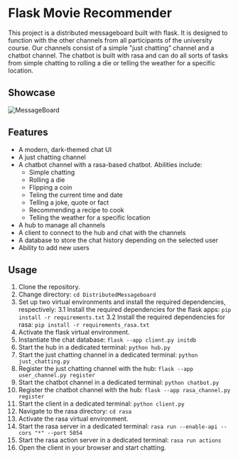 # Flask Movie Recommender

This project is a distributed messageboard built with flask. It is designed to function with the other channels from all participants of the university course. Our channels consist of a simple "just chatting" channel and a chatbot channel. The chatbot is built with rasa and can do all sorts of tasks from simple chatting to rolling a die or telling the weather for a specific location.


## Showcase

![MessageBoard](https://github.com/GerritBartels/AIandTheWeb/assets/64156238/1ba6b877-e3dc-4740-b94e-c4f82c876e24)


## Features

- A modern, dark-themed chat UI
- A just chatting channel
- A chatbot channel with a rasa-based chatbot. Abilities include:
    - Simple chatting
    - Rolling a die
    - Flipping a coin
    - Teling the current time and date
    - Telling a joke, quote or fact
    - Recommending a recipe to cook
    - Telling the weather for a specific location
- A hub to manage all channels
- A client to connect to the hub and chat with the channels
- A database to store the chat history depending on the selected user
- Ability to add new users


## Usage

1. Clone the repository. 
2. Change directory: `cd DistributedMessageboard`
3. Set up two virtual environments and install the required dependencies, respectively:
    3.1 Install the required dependencies for the flask apps: `pip install -r requirements.txt`
    3.2 Install the required dependencies for rasa: `pip install -r requirements_rasa.txt`
4. Activate the flask virtual environment.
5. Instantiate the chat database: `flask --app client.py initdb`
6. Start the hub in a dedicated terminal: `python hub.py`
7. Start the just chatting channel in a dedicated terminal: `python just_chatting.py`
8. Register the just chatting channel with the hub: `flask --app user_channel.py register`
9. Start the chatbot channel in a dedicated terminal: `python chatbot.py`
10. Register the chatbot channel with the hub: `flask --app rasa_channel.py register`
11. Start the client in a dedicated terminal: `python client.py`
12. Navigate to the rasa directory: `cd rasa`
13. Activate the rasa virtual environment.
14. Start the rasa server in a dedicated terminal: `rasa run --enable-api --cors "*" --port 5054`
15. Start the rasa action server in a dedicated terminal: `rasa run actions`
16. Open the client in your browser and start chatting.

